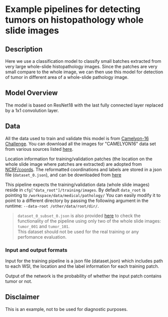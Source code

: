 # Example pipelines for detecting tumors on histopathology whole slide images

## Description

Here we use a classification model to classify small batches extracted from very large whole-slide histopathology images. Since the patches are very small compare to the whole image, we can then use this model for detection of tumor in different area of a whole-slide pathology image.

## Model Overview

The model is based on ResNet18 with the last fully connected layer replaced by a 1x1 convolution layer.

## Data

All the data used to train and validate this model is from [Camelyon-16 Challenge](https://camelyon16.grand-challenge.org/). You can download all the images for "CAMELYON16" data set from various sources listed [here](https://camelyon17.grand-challenge.org/Data/).

Location information for training/validation patches (the location on the whole slide image where patches are extracted) are adopted from [NCRF/coords](https://github.com/baidu-research/NCRF/tree/master/coords). The reformatted coordinations and labels are stored in a json file (`dataset_0.json`), and can be downloaded from [here](https://drive.google.com/file/d/1m2pwko6hxwsxeDWZY2oSOV-_KT97Ol0o/view?usp=sharing)

This pipeline expects the training/validation data (whole slide images) reside in `cfg["data_root"]/training/images`. By default `data_root` is pointing to `/workspace/data/medical/pathology/` You can easily modify it to point to a different directory by passing the following argument in the runtime: `--data-root /other/data/root/dir/`.

> `dataset_0_subset_0.json` is also provided [here](https://drive.google.com/file/d/1NCd0y4FR42maQpfZjzKlFSIX4oeKgysg/view?usp=sharing) to check the functionality of the pipeline using only two of the whole slide images: `tumor_001` and `tumor_101`. <br/> 
> This dataset should not be used for the real training or any perfomance evaluation.

### Input and output formats

Input for the training pipeline is a json file (dataset.json) which includes path to each WSI, the location and the label information for each training patch.

Output of the network is the probability of whether the input patch contains tumor or not.

## Disclaimer

This is an example, not to be used for diagnostic purposes.
